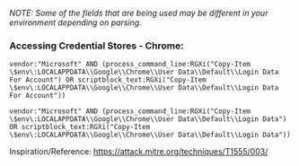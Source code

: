 _NOTE: Some of the fields that are being used may be different in your environment depending on parsing._ 

### Accessing Credential Stores - Chrome: 
`vendor:"Microsoft" AND (process_command_line:RGXi("Copy-Item \$env\:LOCALAPPDATA\\Google\\Chrome\\User Data\\Default\\Login Data For Account") OR scriptblock_text:RGXi("Copy-Item \$env\:LOCALAPPDATA\\Google\\Chrome\\User Data\\Default\\Login Data For Account"))`

`vendor:"Microsoft" AND (process_command_line:RGXi("Copy-Item \$env\:LOCALAPPDATA\\Google\\Chrome\\User Data\\Default\\Login Data") OR scriptblock_text:RGXi("Copy-Item \$env\:LOCALAPPDATA\\Google\\Chrome\\User Data\\Default\\Login Data"))`

Inspiration/Reference: https://attack.mitre.org/techniques/T1555/003/
